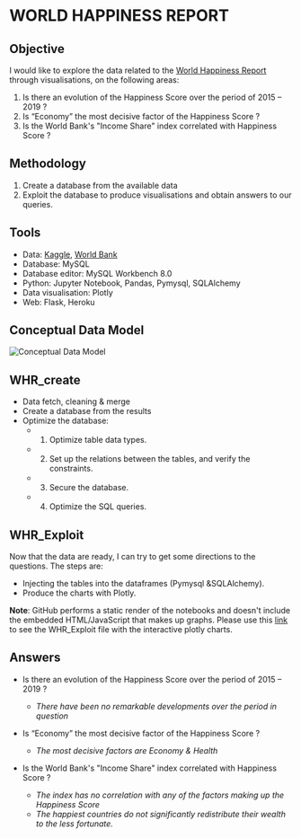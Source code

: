 ﻿
# WORLD HAPPINESS REPORT
## Objective
I would like to explore the data related to the [World Happiness Report](https://worldhappiness.report/) through visualisations, on the following areas:
1. Is there an evolution of the Happiness Score over the period of 2015 – 2019 ?
2. Is “Economy” the most  decisive factor of the Happiness Score ?
3. Is the World Bank's "Income Share" index correlated with Happiness Score ?

## Methodology
1. Create a database from the available data
2. Exploit the database to produce visualisations and obtain answers to our queries.

## Tools

 - Data: [Kaggle](https://www.kaggle.com/unsdsn/world-happiness), [World Bank](https://datacatalog.worldbank.org/dataset/world-development-indicators)
 - Database: MySQL
 - Database editor: MySQL Workbench 8.0
 - Python: Jupyter Notebook, Pandas, Pymysql, SQLAlchemy
 - Data visualisation: Plotly
 - Web: Flask, Heroku

## Conceptual Data Model
![Conceptual Data Model](https://i.ibb.co/rkpzkWx/MCD.png)
 
 ## WHR_create
 
 - Data fetch, cleaning & merge
 - Create a database from the results
 - Optimize the database:
	 - 1) Optimize table data types.
	 - 2) Set up the relations between the tables, and verify the constraints.
	 - 3) Secure the database.
	 - 4) Optimize the SQL queries.

## WHR_Exploit

Now that the data are ready, I can try to get some directions to the questions.
The steps are:
 - Injecting the tables into the dataframes (Pymysql &SQLAlchemy).
 - Produce the charts with Plotly.
 
**Note**: GitHub performs a static render of the notebooks and doesn't include the embedded HTML/JavaScript that makes up graphs. Please use this [link](
https://nbviewer.jupyter.org/github/huy75/WHR/blob/main/WH_Exploit.ipynb) to see the WHR_Exploit file with the interactive plotly charts.

## Answers
 - Is there an evolution of the Happiness Score over the period of 2015 – 2019 ? 
	 - *There have been no remarkable developments over the period in question*
 - Is “Economy” the most  decisive factor of the Happiness Score ?
	- *The most  decisive  factors are Economy & Health*
 
 - Is the World Bank's "Income Share" index correlated with Happiness Score ?
	 - *The index has no correlation with any of the factors making up the Happiness Score*
	 - *The happiest countries do not significantly  redistribute  their  wealth to the less  fortunate.*
